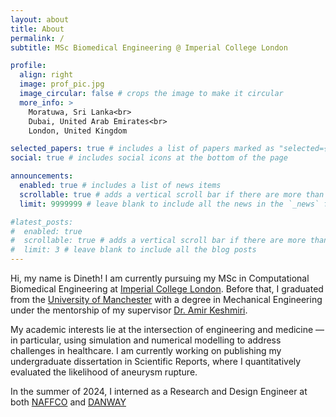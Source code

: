 ```yaml
---
layout: about
title: About
permalink: /
subtitle: MSc Biomedical Engineering @ Imperial College London

profile:
  align: right
  image: prof_pic.jpg
  image_circular: false # crops the image to make it circular
  more_info: >
    Moratuwa, Sri Lanka<br>
    Dubai, United Arab Emirates<br>
    London, United Kingdom

selected_papers: true # includes a list of papers marked as "selected={true}"
social: true # includes social icons at the bottom of the page

announcements:
  enabled: true # includes a list of news items
  scrollable: true # adds a vertical scroll bar if there are more than 3 news items
  limit: 9999999 # leave blank to include all the news in the `_news` folder

#latest_posts:
#  enabled: true
#  scrollable: true # adds a vertical scroll bar if there are more than 3 new posts items
#  limit: 3 # leave blank to include all the blog posts
---
```


Hi, my name is Dineth! I am currently pursuing my MSc in Computational Biomedical Engineering at [Imperial College London](https://www.imperial.ac.uk). Before that, I graduated from the [University of Manchester](https://www.manchester.ac.uk) with a degree in Mechanical Engineering under the mentorship of my supervisor [Dr. Amir Keshmiri](https://research.manchester.ac.uk/en/persons/a.keshmiri).

My academic interests lie at the intersection of engineering and medicine — in particular, using simulation and numerical modelling to address challenges in healthcare. I am currently working on publishing my undergraduate dissertation in Scientific Reports, where I quantitatively evaluated the likelihood of aneurysm rupture.

In the summer of 2024, I interned as a Research and Design Engineer at both [NAFFCO](https://www.naffco.com) and [DANWAY](https://danwaygroup.com)
